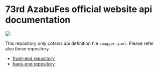 # 73rd AzabuFes official website api documentation
![](https://img.shields.io/badge/dynamic/yaml?color=007ec6&label=version&style=for-the-badge&query=$.info.version&url=https://raw.githubusercontent.com/afes-website/docs/develop/swagger.yaml)

This repository only cotains api definition file `swagger.yaml`.
Please refer also these repository.

- [front-end repository](https://github.com/afes-website/front)
- [back-end repository](https://github.com/afes-website/back)
